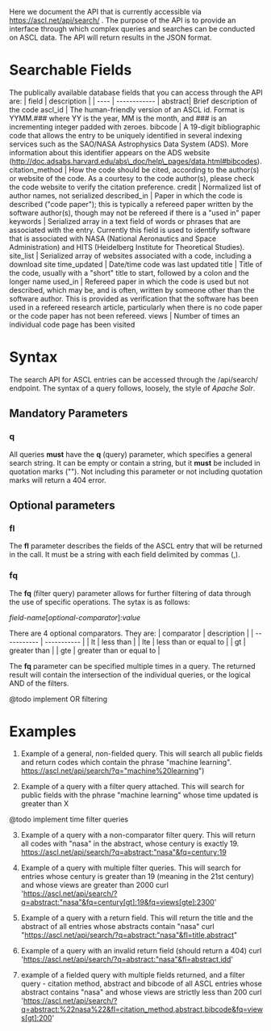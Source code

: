 Here we document the API that is currently accessible via
https://ascl.net/api/search/ .
The purpose of the API is to provide an interface through which complex queries and searches can be conducted on ASCL data. The API will return results in the JSON format.

# Searchable Fields
The publically available database fields that you can access through the API are:
| field | description |
| ---- | ------------ |
abstract| Brief description of the code
ascl\_id |  The human-friendly version of an ASCL id. Format is YYMM.### where YY is the year, MM is the month, and ### is an incrementing integer padded with zeroes.
bibcode | A 19-digit bibliographic code that allows the entry to be uniquely identified in several indexing services such as the SAO/NASA Astrophysics Data System (ADS). More information about this identifier appears on the ADS website (http://doc.adsabs.harvard.edu/abs\_doc/help\_pages/data.html#bibcodes).
citation\_method | How the code should be cited, according to the author(s) or website of the code. As a courtesy to the code author(s), please check the code website to verify the citation preference.
credit | Normalized list of author names, not serialized
described\_in | Paper in which the code is described ("code paper"); this is typically a refereed paper written by the software author(s), though may not be refereed if there is a "used in" paper
keywords | Serialized array in a text field of words or phrases that are associated with the entry. Currently this field is used to identify software that is associated with NASA (National Aeronautics and Space Administration) and HITS (Heidelberg Institute for Theoretical Studies). 
site\_list | Serialized array of websites associated with a code, including a download site
time\_updated | Date/time code was last updated
title | Title of the code, usually with a "short" title to start, followed by a colon and the longer name
used\_in | Refereed paper in which the code is used but not described, which may be, and is often, written by someone other than the software author. This is provided as verification that the software has been used in a refereed research article, particularly when there is no code paper or the code paper has not been refereed.
views | Number of times an individual code page has been visited



# Syntax
The search API for ASCL entries can be accessed through the /api/search/ endpoint. 
The syntax of a query follows, loosely, the style of *Apache Solr*. 


## Mandatory Parameters

### q
All queries **must** have the **q** (query) parameter, which specifies a
general search string. It can be empty or contain a string, but it
**must** be included in quotation marks (""). Not including this
parameter or not including quotation marks will return a 404 error.


## Optional parameters

### fl

The **fl** parameter describes the fields of the ASCL entry that will
be returned in the call. It must be a string with each field delimited
by commas (,).

### fq

The **fq** (filter query) parameter allows for further filtering of data
through the use of specific operations. The sytax is as follows:

*field-name*[*optional-comparator*]:*value*

There are 4 optional comparators. They are:
| comparator  | description |
| ----------- | ----------- |
| lt | less than |
| lte | less than or equal to |
| gt | greater than |
| gte | greater than or equal to |

The **fq** parameter can be specified multiple times in a query. The
returned result will contain the intersection of the individual
queries, or the logical AND of the filters.

@todo implement OR filtering


# Examples
1. Example of a general, non-fielded query. This will search all public fields and return codes which contain the phrase "machine learning".
https://ascl.net/api/search/?q="machine%20learning")


2. Example of a query with a filter query attached. This will search for public fields with the phrase "machine learning" whose time updated is greater than X 

@todo implement time filter queries

3. Example of a query with a non-comparator filter query. This will return all codes with "nasa" in the abstract, whose century is exactly 19.
https://ascl.net/api/search/?q=abstract:"nasa"&fq=century:19

3. Example of a query with multiple filter queries. This will search for entries whose century is greater than 19 (meaning in the 21st century) and whose views are greater than 2000
curl 'https://ascl.net/api/search/?q=abstract:"nasa"&fq=century[gt]:19&fq=views[gte]:2300'

4. Example of a query with a return field. This will return the title and the abstract of all entries whose abstracts contain "nasa"
curl "https://ascl.net/api/search/?q=abstract:"nasa"&fl=title,abstract"


5. Example of a query with an invalid return field (should return a 404)
curl 'https://ascl.net/api/search/?q=abstract:"nasa"&fl=abstract,idd'


7. example of a fielded query with multiple fields returned, and a filter query - citation method, abstract and bibcode of all ASCL entries whose abstract contains "nasa" and whose views are strictly less than 200 
curl 'https://ascl.net/api/search/?q=abstract:%22nasa%22&fl=citation_method,abstract,bibcode&fq=views[gt]:200'
